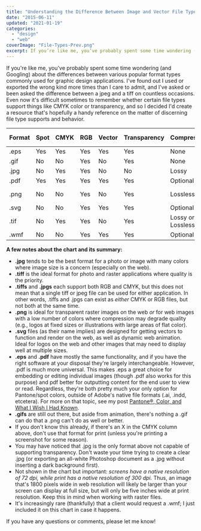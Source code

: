 ```yaml
---
title: "Understanding the Difference Between Image and Vector File Types"
date: "2015-06-11"
updated: "2021-01-19"
categories: 
  - "design"
  - "web"
coverImage: "File-Types-Prev.png"
excerpt: If you’re like me, you’ve probably spent some time wondering (and Googling) about the differences between various popular format types commonly used for graphic design applications. So I decided I’d create a resource that’s hopefully a handy reference on the matter of discerning file type supports and behavior.
---
```


If you're like me, you've probably spent some time wondering (and Googling) about the differences between various popular format types commonly used for graphic design applications. I've found out I used or exported the wrong kind more times than I care to admit, and I've asked or been asked the difference between a jpeg and a tiff on countless occasions. Even now it's difficult sometimes to remember whether certain file types support things like CMYK color or transparency, and so I decided I'd create a resource that's hopefully a handy reference on the matter of discerning file type supports and behavior.


| Format  | Spot| CMYK| RGB |Vector|Transparency|Compression      |Max Colors      |
|---------|-----|-----|-----|------|------------|-----------------|----------------|
| .eps    | Yes | Yes | Yes |Yes   |Yes         |None             |N/A             |
| .gif    | No  | No  | Yes |No    |Yes         |None             |256             |
| .jpg    | No  | Yes | Yes |No    |No          |Lossy            |Millions        |
| .pdf    | Yes | Yes | Yes |Yes   |Yes         |Optional         |N/A             |
| .png    | No  | No  | Yes |No    |Yes         |Lossless         |256 or milliions|
| .svg    | No  | No  | Yes |Yes   |Yes         |Optional         |N/A             |
| .tif    | No  | Yes | Yes |No    |Yes         |Lossy or Lossless|Millions        |
| .wmf    | No  | No  | Yes |Yes   |Yes         |Optional         |Millions        |



**A few notes about the chart and its summary:**

- **.jpg** tends to be the best format for a photo or image with many colors where image size is a concern (especially on the web).
- **.tiff** is the ideal format for photo and raster applications where quality is the priority.
- **.tiffs** and **.jpgs** each support both RGB and CMYK, but this does not mean that a single tiff or jpeg file can be used for either application. In other words, .tiffs and .jpgs can exist as _either_ CMYK or RGB files, but not both at the same time.
- **.png** is ideal for transparent raster images on the web _or_ for web images with a low number of colors where compression may degrade quality (e.g., logos at fixed sizes or illustrations with large areas of flat color).
- **.svg** files (as their name implies) are designed for getting vectors to function and render on the web, as well as dynamic web animation. Ideal for logos on the web and other images that may need to display well at multiple sizes.
- **.eps** and **.pdf** have mostly the same functionality, and if you have the right software at your disposal they're largely interchangeable. However, .pdf is much more universal. This makes .eps a great choice for embedding or editing individual images (though .pdf also works for this purpose) and pdf better for outputting content for the end user to view or read. Regardless, they're both pretty much your only option for Pantone/spot colors, outside of Adobe's native file formats (.ai, .indd, etcetera). For more on that topic, see my post [Pantone®, Color, and What I Wish I Had Known](https://api.joshcollinsworth.com/pantone/).
- **.gifs** are still out there, but aside from animation, there's nothing a .gif can do that a .png can't do as well or better.
- If you don't know this already, if there's an X in the CMYK column above, don't use that format for print (unless you're printing a screenshot for some reason).
- You may have noticed that .jpg is the only format above not capable of supporting transparency. Don't waste your time trying to create a clear .jpg (or exporting an all-white Photoshop document as a .jpg without inserting a dark background first).
- Not shown in the chart but important: _screens have a native resolution of 72 dpi, while print has a native resolution of 300 dpi._ Thus, an image that's 1800 pixels wide in web resolution will likely be larger than your screen can display at full size, but will only be five inches wide at print resolution. Keep this in mind when working with raster files.
- It's increasingly rare (thankfully) that a client would request a .wmf; I just included it on this chart in case it happens.

If you have any questions or comments, please let me know!
